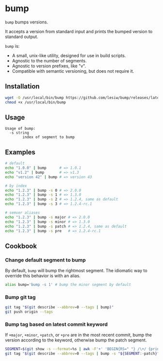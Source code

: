 # bump

`bump` bumps versions.

It accepts a version from standard input and prints the bumped version to
standard output.

`bump` is:

* A small, unix-like utility, designed for use in build scripts.
* Agnostic to the number of segments.
* Agnostic to version prefixes, like "v".
* Compatible with semantic versioning, but does not require it.

## Installation

```sh
wget -O /usr/local/bin/bump https://github.com/lesiw/bump/releases/latest/download/bump-$(uname -s)-$(uname -m)
chmod +x /usr/local/bin/bump
```

## Usage

```text
Usage of bump:
  -s string
        index of segment to bump
```

## Examples

```sh
# default
echo "1.0.0" | bump      # => 1.0.1
echo "v1.2" | bump       # => v1.3
echo "version 42" | bump # => version 43

# by index
echo "1.2.3" | bump -s 0 # => 2.0.0
echo "1.2.3" | bump -s 1 # => 1.3.0
echo "1.2.3" | bump -s 2 # => 1.2.4, same as default
echo "1.2.3" | bump -s 3 # => 1.2.4-rc.1

# semver aliases
echo "1.2.3" | bump -s major # => 2.0.0
echo "1.2.3" | bump -s minor # => 1.3.0
echo "1.2.3" | bump -s patch # => 1.2.4, same as default
echo "1.2.3" | bump -s pre   # => 1.2.4-rc.1
```

## Cookbook

### Change default segment to bump

By default, `bump` will bump the rightmost segment. The idiomatic way to
override this behavior is with an alias.

```sh
alias bump='bump -s 1' # bump the minor segment by default
```

### Bump git tag

```sh
git tag "$(git describe --abbrev=0 --tags | bump)"
git push origin --tags
```

### Bump tag based on latest commit keyword

If `+major`, `+minor`, `+patch`, or `+pre` are in the most recent commit, bump
the version according to the keyword, otherwise bump the patch segment.

```sh
SEGMENT=$(git show -s --format=%s | awk -F'+' 'BEGIN{RS=" "} /\+/ {print $2}')
git tag "$(git describe --abbrev=0 --tags | bump -s "${SEGMENT:-patch}")"
```
